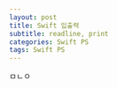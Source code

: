 ```yaml
---
layout: post
title: Swift 입출력
subtitle: readline, print
categories: Swift PS
tags: Swift PS
---
```


ㅁㄴㅇ
